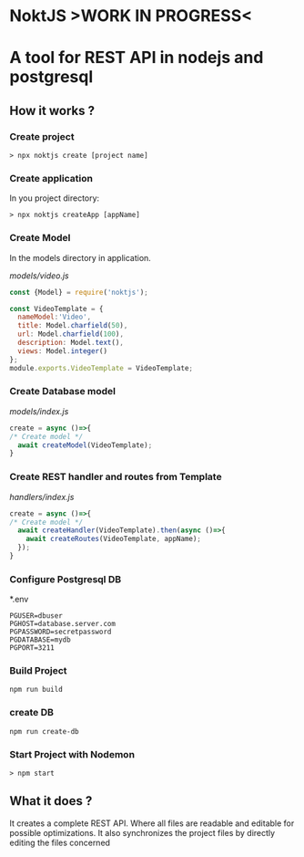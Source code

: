 # NoktJS >WORK IN PROGRESS<
A tool for REST API in nodejs and postgresql
==============================================

## How it works ?
### Create project
```shell
> npx noktjs create [project name]
```
### Create application
In you project directory:
```shell
> npx noktjs createApp [appName]
```

### Create Model

In the models directory in application.

*models/video.js*
```javascript
const {Model} = require('noktjs');

const VideoTemplate = {
  nameModel:'Video',
  title: Model.charfield(50),
  url: Model.charfield(100),
  description: Model.text(),
  views: Model.integer()
};
module.exports.VideoTemplate = VideoTemplate;
```

### Create Database model

*models/index.js*
```javascript
create = async ()=>{
/* Create model */
  await createModel(VideoTemplate);
}
```

### Create REST handler and routes from Template

*handlers/index.js*
```javascript
create = async ()=>{
/* Create model */
  await createHandler(VideoTemplate).then(async ()=>{
    await createRoutes(VideoTemplate, appName);
  });
}
```
### Configure Postgresql DB

*.env
```
PGUSER=dbuser
PGHOST=database.server.com
PGPASSWORD=secretpassword
PGDATABASE=mydb
PGPORT=3211
```

### Build Project
```shell
npm run build
```

### create DB
```shell
npm run create-db
```

### Start Project with Nodemon

```shell
> npm start
```

## What it does ?

It creates a complete REST API. Where all files are readable and editable for possible optimizations.
It also synchronizes the project files by directly editing the files concerned

